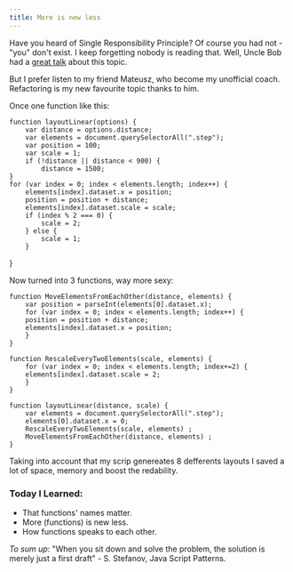 ```yaml
--- 
title: More is new less
---
```


Have you heard of Single Responsibility Principle? Of course you had not - "you" don't exist. I keep forgetting nobody is reading that. Well, Uncle Bob had a [great talk](http://vimeo.com/43592685) about this topic.

But I prefer listen to my friend Mateusz, who become my unofficial coach. Refactoring is my new favourite topic thanks to him. 

Once one function like this:
   
    function layoutLinear(options) {    
        var distance = options.distance;    
        var elements = document.querySelectorAll(".step");    
        var position = 100;    
        var scale = 1;    
        if (!distance || distance < 900) {    
            distance = 1500;    
    }    
    for (var index = 0; index < elements.length; index++) {
        elements[index].dataset.x = position;
        position = position + distance;
        elements[index].dataset.scale = scale;
        if (index % 2 === 0) {
            scale = 2;
        } else {
            scale = 1;
        }
}


Now turned into 3 functions, way more sexy:

    function MoveElementsFromEachOther(distance, elements) {   
        var position = parseInt(elements[0].dataset.x);
        for (var index = 0; index < elements.length; index++) {
        position = position + distance;
        elements[index].dataset.x = position; 
        }
    }

    function RescaleEveryTwoElements(scale, elements) {
        for (var index = 0; index < elements.length; index+=2) {
        elements[index].dataset.scale = 2; 
        }
    }

    function layoutLinear(distance, scale) {
        var elements = document.querySelectorAll(".step");
        elements[0].dataset.x = 0;
        RescaleEveryTwoElements(scale, elements) ;
        MoveElementsFromEachOther(distance, elements) ;
    }


Taking into account that my scrip genereates 8 defferents layouts I saved a lot of space, memory and boost the redability.

### Today I Learned:
* That functions' names matter.
* More (functions) is new less.
* How functions speaks to each other.

_To sum up_:
"When you sit down and solve the problem, the solution is merely just a first draft" - S. Stefanov, Java Script Patterns.
